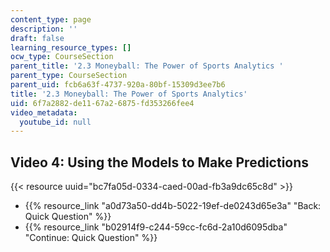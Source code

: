 ```yaml
---
content_type: page
description: ''
draft: false
learning_resource_types: []
ocw_type: CourseSection
parent_title: '2.3 Moneyball: The Power of Sports Analytics '
parent_type: CourseSection
parent_uid: fcb6a63f-4737-920a-80bf-15309d3ee7b6
title: '2.3 Moneyball: The Power of Sports Analytics'
uid: 6f7a2882-de11-67a2-6875-fd353266fee4
video_metadata:
  youtube_id: null
---
```

## Video 4: Using the Models to Make Predictions

{{< resource uuid="bc7fa05d-0334-caed-00ad-fb3a9dc65c8d" >}}

- {{% resource_link "a0d73a50-dd4b-5022-19ef-de0243d65e3a" "Back: Quick Question" %}}
- {{% resource_link "b02914f9-c244-59cc-fc6d-2a10d6095dba" "Continue: Quick Question" %}}
